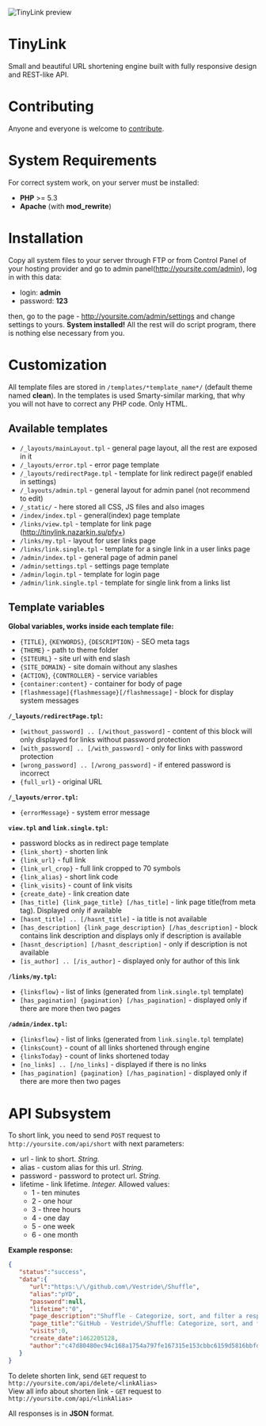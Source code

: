 ![TinyLink preview](http://s1.micp.ru/w52P0.jpg)

# TinyLink
Small and beautiful URL shortening engine built with fully responsive design and REST-like API.

# Contributing
Anyone and everyone is welcome to [contribute](/CONTRIBUTING.md).

# System Requirements
For correct system work, on your server must be installed: 
- **PHP** >= 5.3
- **Apache** (with **mod_rewrite**)

# Installation
Copy all system files to your server through FTP or from Control Panel of your hosting provider and go to admin panel(http://yoursite.com/admin), log in with this data: 
- login: **admin**
- password: **123**

then, go to the page - http://yoursite.com/admin/settings and change settings to yours. **System installed!** All the rest will do script program, there is nothing else necessary from you. 

# Customization
All template files are stored in `/templates/*template_name*/` (default theme named **clean**).
In the templates is used Smarty-similar marking, that why you will not have to correct any PHP code. Only HTML. 

## Available templates
- `/_layouts/mainLayout.tpl` - general page layout, all the rest are exposed in it 
- `/_layouts/error.tpl` - error page template 
- `/_layouts/redirectPage.tpl` - template for link redirect page(if enabled in settings)  
- `/_layouts/admin.tpl` - general layout for admin panel (not recommend to edit) 
- `/_static/` - here stored all CSS, JS files and also images 
- `/index/index.tpl` - general(index) page template  
- `/links/view.tpl` - template for link page (<http://tinylink.nazarkin.su/pfy+>)  
- `/links/my.tpl` - layout for user links page 
- `/links/link.single.tpl` - template for a single link in a user links page 
- `/admin/index.tpl` - general page of admin panel 
- `/admin/settings.tpl` - settings page template 
- `/admin/login.tpl` - template for login page 
- `/admin/link.single.tpl` - template for single link from a links list 

## Template variables 

**Global variables, works inside each template file:**
- `{TITLE}`, `{KEYWORDS}`, `{DESCRIPTION}` - SEO meta tags 
- `{THEME}` - path to theme folder 
- `{SITEURL}` - site url with end slash 
- `{SITE_DOMAIN}` - site domain without any slashes 
- `{ACTION}`, `{CONTROLLER}` - service variables 
- `{container:content}` - container for body of page
- `[flashmessage]{flashmessage}[/flashmessage]` - block for display system messages 

**`/_layouts/redirectPage.tpl`:**
- `[without_password] .. [/without_password]` - content of this block will only displayed for links without password protection 
- `[with_password] .. [/with_password]` - only for links with password protection  
- `[wrong_password] .. [/wrong_password]` - if entered password is incorrect 
- `{full_url}` - original URL

**`/_layouts/error.tpl`:**
- `{errorMessage}` - system error message

**`view.tpl` and `link.single.tpl`:**
- password blocks as in redirect page template 
- `{link_short}` - shorten link 
- `{link_url}` - full link 
- `{link_url_crop}` - full link cropped to 70 symbols 
- `{link_alias}` - short link code 
- `{link_visits}` - count of link visits 
- `{create_date}` - link creation date 
- `[has_title] {link_page_title} [/has_title]` - link page title(from meta tag). Displayed only if
available 
- `[hasnt_title] .. [/hasnt_title]` - iа title is not available 
- `[has_description] {link_page_description} [/has_description]` - block contains link
description and displays only if description is available 
- `[hasnt_description] [/hasnt_description]` - only if description is not available 
- `[is_author] .. [/is_author]` - displayed only for author of this link 

**`/links/my.tpl`:**
- `{linksflow}` - list of links (generated from `link.single.tpl` template) 
- `[has_pagination] {pagination} [/has_pagination]` - displayed only if there are more then two pages 

**`/admin/index.tpl`:**
- `{linksflow}` - list of links (generated from `link.single.tpl` template) 
- `{linksCount}` - count of all links shortened through engine 
- `{linksToday}` - count of links shortened today 
- `[no_links] .. [/no_links]` - displayed if there is no links 
- `[has_pagination] {pagination} [/has_pagination]` - displayed only if there are more then two pages 

# API Subsystem

To short link, you need to send `POST` request to `http://yoursite.com/api/short` with next parameters: 
- url - link to short. *String.*
- alias - custom alias for this url. *String.* 
- password - password to protect url. *String.* 
- lifetime - link lifetime. *Integer.* Allowed values: 
    - 1 - ten minutes
    - 2 - one hour 
    - 3 - three hours 
    - 4 - one day 
    - 5 - one week
    - 6 - one month 

**Example response:**
```json
{  
   "status":"success",
   "data":{  
      "url":"https:\/\/github.com\/Vestride\/Shuffle",
      "alias":"pYD",
      "password":null,
      "lifetime":"0",
      "page_description":"Shuffle - Categorize, sort, and filter a responsive grid of items",
      "page_title":"GitHub - Vestride\/Shuffle: Categorize, sort, and filter a responsive grid of items",
      "visits":0,
      "create_date":1462205128,
      "author":"c47d80480ec94c168a1754a797fe167315e153cbbc6159d5816bbfd44716be50de8ff99e57a3366a"
   }
}
```

To delete shorten link, send `GET` request to `http://yoursite.com/api/delete/<linkAlias>`  
View all info about shorten link - `GET` request to `http://yoursite.com/api/<linkAlias>`

All responses is in **JSON** format.